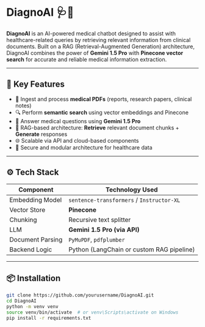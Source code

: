 # DiagnoAI 🩺🤖

**DiagnoAI** is an AI-powered medical chatbot designed to assist with healthcare-related queries by retrieving relevant information from clinical documents. Built on a RAG (Retrieval-Augmented Generation) architecture, DiagnoAI combines the power of **Gemini 1.5 Pro** with **Pinecone vector search** for accurate and reliable medical information extraction.

---

## 🧠 Key Features

- 🩻 Ingest and process **medical PDFs** (reports, research papers, clinical notes)
- 🔍 Perform **semantic search** using vector embeddings and Pinecone
- 💬 Answer medical questions using **Gemini 1.5 Pro**
- 🧱 RAG-based architecture: **Retrieve** relevant document chunks + **Generate** responses
- 🌐 Scalable via API and cloud-based components
- 🔐 Secure and modular architecture for healthcare data

---

## ⚙️ Tech Stack

| Component         | Technology Used             |
|------------------|-----------------------------|
| Embedding Model   | `sentence-transformers` / `Instructor-XL` |
| Vector Store      | **Pinecone**                |
| Chunking          | Recursive text splitter     |
| LLM               | **Gemini 1.5 Pro (via API)**|
| Document Parsing  | `PyMuPDF`, `pdfplumber`     |
| Backend Logic     | Python (LangChain or custom RAG pipeline) |

---

## 📦 Installation

```bash
git clone https://github.com/yourusername/DiagnoAI.git
cd DiagnoAI
python -m venv venv
source venv/bin/activate  # or venv\Scripts\activate on Windows
pip install -r requirements.txt
